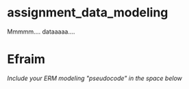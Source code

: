 # assignment_data_modeling
Mmmmm.... dataaaaa....

# Efraim

*Include your ERM modeling "pseudocode" in the space below*
